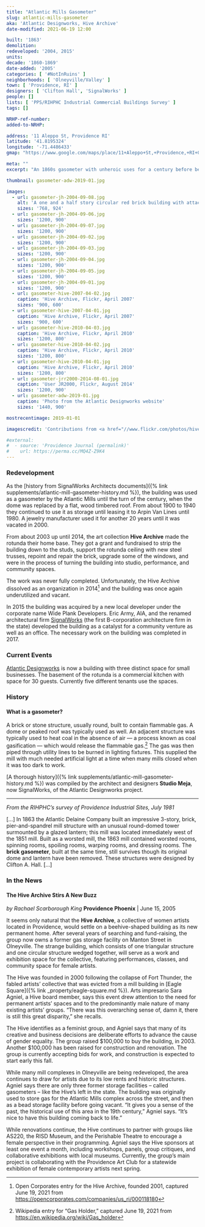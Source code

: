 ```yaml
---
title: "Atlantic Mills Gasometer"
slug: atlantic-mills-gasometer
aka: 'Atlantic Designworks, Hive Archive'
date-modified: 2021-06-19 12:00

built: '1863'
demolition:
redeveloped: '2004, 2015'
units:
decade: '1860-1869'
date-added: '2005'
categories: [ '#NotInRuins' ]
neighborhoods: [ 'Olneyville/Valley' ]
town: [ 'Providence, RI' ]
designers: [ 'Clifton Hall', 'SignalWorks' ]
people: []
lists: [ 'PPS/RIHPHC Industrial Commercial Buildings Survey' ]
tags: []

NRHP-ref-number:
added-to-NRHP:

address: '11 Aleppo St, Providence RI'
latitude: '41.8195324'
longitude: '-71.4486433'
gmap: "https://www.google.com/maps/place/11+Aleppo+St,+Providence,+RI+02909/@41.8195324,-71.4486433,17z"

meta: ""
excerpt: "An 1860s gasometer with unheroic uses for a century before being reborn as small business and community space"

thumbnail: gasometer-adw-2019-01.jpg

images:
  - url: gasometer-jh-2004-09-08.jpg
    alt: 'A one and a half story circular red brick building with attached triangular office space. The curcular part of the building was used to store off-gas for fuel.'
    sizes: '768, 924'
  - url: gasometer-jh-2004-09-06.jpg
    sizes: '1200, 900'
  - url: gasometer-jh-2004-09-07.jpg
    sizes: '1200, 900'
  - url: gasometer-jh-2004-09-02.jpg
    sizes: '1200, 900'
  - url: gasometer-jh-2004-09-03.jpg
    sizes: '1200, 900'
  - url: gasometer-jh-2004-09-04.jpg
    sizes: '1200, 900'
  - url: gasometer-jh-2004-09-05.jpg
    sizes: '1200, 900'
  - url: gasometer-jh-2004-09-01.jpg
    sizes: '1200, 900'
  - url: gasometer-hive-2007-04-02.jpg
    caption: 'Hive Archive, Flickr, April 2007'
    sizes: '900, 600'
  - url: gasometer-hive-2007-04-01.jpg
    caption: 'Hive Archive, Flickr, April 2007'
    sizes: '900, 600'
  - url: gasometer-hive-2010-04-03.jpg
    caption: 'Hive Archive, Flickr, April 2010'
    sizes: '1200, 800'
  - url: gasometer-hive-2010-04-02.jpg
    caption: 'Hive Archive, Flickr, April 2010'
    sizes: '1200, 800'
  - url: gasometer-hive-2010-04-01.jpg
    caption: 'Hive Archive, Flickr, April 2010'
    sizes: '1200, 800'
  - url: gasometer-jrr2000-2014-08-01.jpg
    caption: 'User JR2000, Flickr, August 2014'
    sizes: '1200, 900'
  - url: gasometer-adw-2019-01.jpg
    caption: 'Photo from the Atlantic Designworks website'
    sizes: '1440, 900'

mostrecentimage: 2019-01-01

imagescredit: 'Contributions from <a href="//www.flickr.com/photos/hivearchive/" target="_blank">Hive Archive on Flickr</a>, <a href="//www.flickr.com/photos/78348039@N03/20454461263/" target="_blank">User JR2000 on Flickr</a>, and the <a href="//www.atlanticdesign.works" target="_blank">Atlantic Designworks website</a>'

#external:
#  - source: 'Providence Journal (permalink)'
#    url: https://perma.cc/MQ4Z-Z9K4
---
```


### Redevelopment

As the [history from SignalWorks Architects documents]({% link supplements/atlantic-mill-gasometer-history.md %}), the building was used as a gasometer by the Atlantic Mills until the turn of the century, when the dome was replaced by a flat, wood timbered roof. From about 1900 to 1940 they continued to use it as storage until leasing it to Arpin Van Lines until 1980. A jewelry manufacturer used it for another 20 years until it was vacated in 2000.

From about 2003 up until 2014, the art collection **Hive Archive** made the rotunda their home base. They got a grant and fundraised to strip the building down to the studs, support the rotunda ceiling with new steel trusses, repoint and repair the brick, upgrade some of the windows, and were in the process of turning the building into studio, performance, and community spaces.

The work was never fully completed. Unfortunately, the Hive Archive dissolved as an organization in 2014[^1] and the building was once again underutilized and vacant.

[^1]: Open Corporates entry for the Hive Archive, founded 2001, captured June 19, 2021 from https://opencorporates.com/companies/us_ri/000118180

In 2015 the building was acquired by a new local developer under the corporate name Wide Plank Developers. Eric Army, AIA, and the renamed architectural firm [SignalWorks](https://www.signalworksarchitecture.com) (the first B-corporation architecture firm in the state) developed the building as a catalyst for a community venture as well as an office. The necessary work on the building was completed in 2017.


### Current Events

[Atlantic Designworks](https://www.atlanticdesign.works) is now a building with three distinct space for small businesses. The basement of the rotunda is a commercial kitchen with space for 30 guests. Currently five different tenants use the spaces.

### History

#### What is a gasometer?

A brick or stone structure, usually round, built to contain flammable gas. A dome or peaked roof was typically used as well. An adjacent structure was typically used to heat coal in the absence of air — a process known as coal gasification — which would release the flammable gas.[^2] The gas was then piped through utility lines to be burned in lighting fixtures. This supplied the mill with much needed artificial light at a time when many mills closed when it was too dark to work.

[^2]: Wikipedia entry for “Gas Holder,” captured June 19, 2021 from https://en.wikipedia.org/wiki/Gas_holder

[A thorough history]({% link supplements/atlantic-mill-gasometer-history.md %}) was compiled by the architect and designers **Studio Meja**, now SignalWorks, of the Atlantic Designworks project.

***

_From the RIHPHC’s survey of Providence Industrial Sites, July 1981_

[…] In 1863 the Atlantic Delaine Company built an impressive 3-story, brick, pier-and-spandrel mill structure with an unusual round-domed tower surmounted by a glazed lantern; this mill was located immediately west of the 1851 mill. Built as a worsted mill, the 1863 mill contained worsted rooms, spinning rooms, spoiling rooms, warping rooms, and dressing rooms. The **brick gasometer**, built at the same time, still survives though its original dome and lantern have been removed. These structures were designed by Clifton A. Hall. […]


### In the News

#### The Hive Archive Stirs A New Buzz

_by Rachael Scarborough King_
**Providence Phoenix** | June 15, 2005

It seems only natural that the **Hive Archive**, a collective of women artists located in Providence, would settle on a beehive-shaped building as its new permanent home. After several years of searching and fund-raising, the group now owns a former gas storage facility on Manton Street in Olneyville. The strange building, which consists of one triangular structure and one circular structure wedged together, will serve as a work and exhibition space for the collective, featuring performances, classes, and community space for female artists.

The Hive was founded in 2000 following the collapse of Fort Thunder, the fabled artists’ collective that was evicted from a mill building in [Eagle Square]({% link _property/eagle-square.md %}). Arts impresario Sara Agniel, a Hive board member, says this event drew attention to the need for permanent artists’ spaces and to the predominantly male nature of many existing artists’ groups. “There was this overarching sense of, damn it, there is still this great disparity,” she recalls.

The Hive identifies as a feminist group, and Agniel says that many of its creative and business decisions are deliberate efforts to advance the cause of gender equality. The group raised $100,000 to buy the building, in 2003. Another $100,000 has been raised for construction and renovation. The group is currently accepting bids for work, and construction is expected to start early this fall.

While many mill complexes in Olneyville are being redeveloped, the area continues to draw for artists due to its low rents and historic structures. Agniel says there are only three former storage facilities – called gasometers – like the Hive’s left in the state. The building was originally used to store gas for the Atlantic Mills complex across the street, and then as a bead storage facility before going vacant. “It gives you a sense of the past, the historical use of this area in the 19th century,” Agniel says. “It’s nice to have this building coming back to life.”

While renovations continue, the Hive continues to partner with groups like AS220, the RISD Museum, and the Perishable Theatre to encourage a female perspective in their programming. Agniel says the Hive sponsors at least one event a month, including workshops, panels, group critiques, and collaborative exhibitions with local museums. Currently, the group’s main project is collaborating with the Providence Art Club for a statewide exhibition of female contemporary artists next spring.
